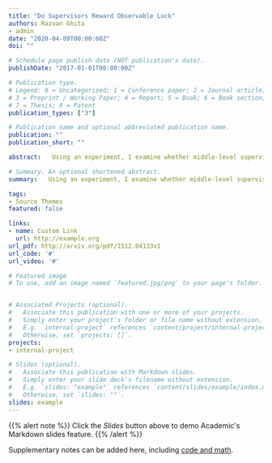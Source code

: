 ```yaml
---
title: "Do Supervisors Reward Observable Luck"
authors: Razvan Ghita
- admin
date: "2020-04-09T00:00:00Z"
doi: ""

# Schedule page publish date (NOT publication's date).
publishDate: "2017-01-01T00:00:00Z"

# Publication type.
# Legend: 0 = Uncategorized; 1 = Conference paper; 2 = Journal article;
# 3 = Preprint / Working Paper; 4 = Report; 5 = Book; 6 = Book section;
# 7 = Thesis; 8 = Patent
publication_types: ["3"]

# Publication name and optional abbreviated publication name.
publication: ""
publication_short: ""

abstract:   Using an experiment, I examine whether middle-level supervisors reward observable good and bad luck in their evaluation decisions, and how this affects employee behavior. Although the controllability principle asserts supervisors should not reward observable luck, I find supervisors reward observable luck because they find it fair to do so. Further, I predict that employees' self-serving fairness perceptions cause supervisors to reward good luck more than they punish bad luck. I find the opposite. Although supervisors anticipate employees' self-serving fairness perceptions, supervisors punish bad luck more than they reward good luck. Employees' contribution is lower when supervisors reward observable luck but only after employees learn how supervisors evaluate them through repeated interactions. My results suggest fairness concerns can diminish one of the intended benefits of allowing discretionary evaluations. Specifically, fairness concerns can prevent supervisors from using all available non-contractible information to decrease the weight of luck in employees' compensation.  

# Summary. An optional shortened abstract.
summary:   Using an experiment, I examine whether middle-level supervisors reward observable good and bad luck in their evaluation decisions, and how this affects employee behavior. Although the controllability principle asserts supervisors should not reward observable luck, I find supervisors reward observable luck because they find it fair to do so. Further, I predict that employees' self-serving fairness perceptions cause supervisors to reward good luck more than they punish bad luck. I find the opposite. Although supervisors anticipate employees' self-serving fairness perceptions, supervisors punish bad luck more than they reward good luck. Employees' contribution is lower when supervisors reward observable luck but only after employees learn how supervisors evaluate them through repeated interactions. My results suggest fairness concerns can diminish one of the intended benefits of allowing discretionary evaluations. Specifically, fairness concerns can prevent supervisors from using all available non-contractible information to decrease the weight of luck in employees' compensation.  

tags:
- Source Themes
featured: false

links:
- name: Custom Link
  url: http://example.org
url_pdf: http://arxiv.org/pdf/1512.04133v1
url_code: '#'
url_video: '#'

# Featured image
# To use, add an image named `featured.jpg/png` to your page's folder. 


# Associated Projects (optional).
#   Associate this publication with one or more of your projects.
#   Simply enter your project's folder or file name without extension.
#   E.g. `internal-project` references `content/project/internal-project/index.md`.
#   Otherwise, set `projects: []`.
projects:
- internal-project

# Slides (optional).
#   Associate this publication with Markdown slides.
#   Simply enter your slide deck's filename without extension.
#   E.g. `slides: "example"` references `content/slides/example/index.md`.
#   Otherwise, set `slides: ""`.
slides: example
---
```


{{% alert note %}}
Click the *Slides* button above to demo Academic's Markdown slides feature.
{{% /alert %}}

Supplementary notes can be added here, including [code and math](https://sourcethemes.com/academic/docs/writing-markdown-latex/).
